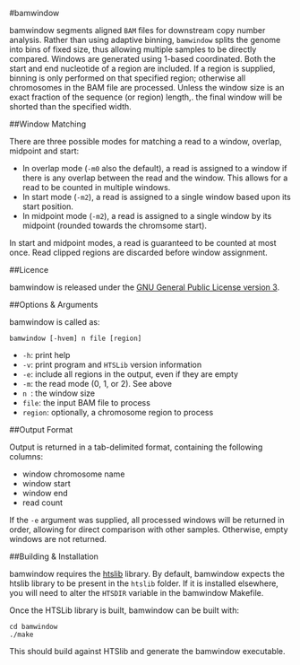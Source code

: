#bamwindow

bamwindow segments aligned `BAM` files for downstream copy number analysis. Rather than using adaptive binning, `bamwindow` splits the genome into bins of fixed size, thus allowing multiple samples to be directly compared. Windows are generated using 1-based coordinated. Both the start and end nucleotide of a region are included. If a region is supplied, binning is only performed on that specified region; otherwise all chromosomes in the BAM file are processed. Unless the window size is an exact fraction of the sequence (or region) length,. the final window will be shorted than the specified width.

##Window Matching

There are three possible modes for matching a read to a window, overlap, midpoint and start:

* In overlap mode (`-m0` also the default), a read is assigned to a window if there is any overlap between the read and the window. This allows for a read to be counted in multiple windows.
* In start mode (`-m2`), a read is assigned to a single window based upon its start position.
* In midpoint mode (`-m2`), a read is assigned to a single window by its midpoint (rounded towards the chromsome start).

In start and midpoint modes, a read is guaranteed to be counted at most once. Read clipped regions are discarded before window assignment.

##Licence

bamwindow is released under the [GNU General Public License version 3](http://www.gnu.org/licenses/gpl.html).

##Options & Arguments

bamwindow is called as:

    bamwindow [-hvem] n file [region]

* `-h`: print help
* `-v`: print program and `HTSLib` version information
* `-e`: include all regions in the output, even if they are empty
* `-m`: the read mode (0, 1, or 2). See above
* `n `: the window size 
* `file`: the input BAM file to process
* `region`: optionally, a chromosome region to process

##Output Format

Output is returned in a tab-delimited format, containing the following columns:

* window chromosome name
* window start
* window end
* read count

If the `-e` argument was supplied, all processed windows will be returned in order, allowing for direct comparison with other samples. Otherwise, empty windows are not returned.

##Building & Installation

bamwindow requires the [htslib](https://github.com/samtools/htslib) library. By default, bamwindow expects the htslib library to be present in the `htslib` folder. If it is installed elsewhere, you will need to alter the `HTSDIR` variable in the bamwindow Makefile.

Once the HTSLib library is built, bamwindow can be built with:

    cd bamwindow
    ./make

This should build against HTSlib and generate the bamwindow executable.
